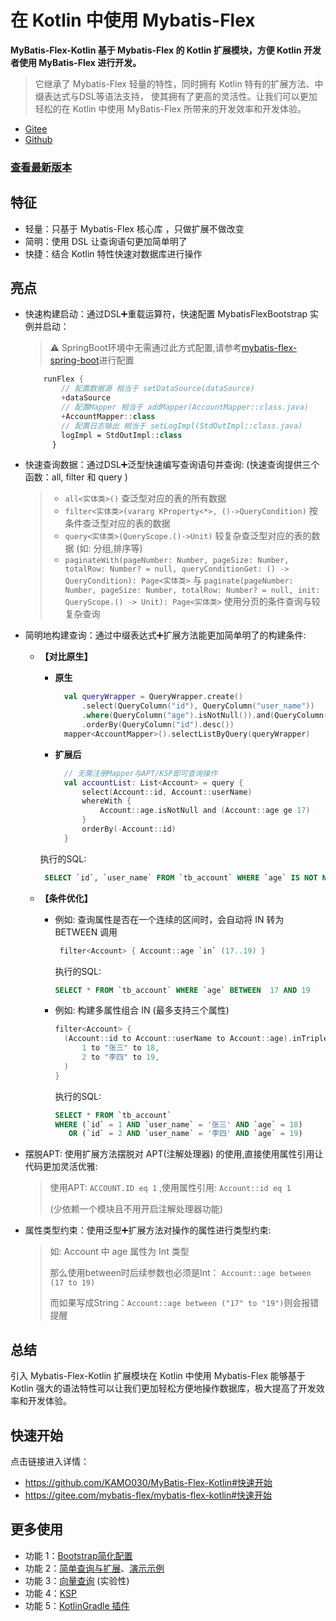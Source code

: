 # 在 Kotlin 中使用 Mybatis-Flex

**MyBatis-Flex-Kotlin 基于 Mybatis-Flex 的 Kotlin 扩展模块，方便 Kotlin 开发者使用 MyBatis-Flex 进行开发。**

> 它继承了 Mybatis-Flex 轻量的特性，同时拥有 Kotlin 特有的扩展方法、中缀表达式与DSL等语法支持，
> 使其拥有了更高的灵活性。让我们可以更加轻松的在 Kotlin 中使用 MyBatis-Flex 所带来的开发效率和开发体验。

* [Gitee](https://gitee.com/mybatis-flex/mybatis-flex-kotlin)
* [Github](https://github.com/KAMO030/MyBatis-Flex-Kotlin)

### [查看最新版本](https://central.sonatype.com/search?q=mybatis-flex-kotlin)

## 特征

- 轻量：只基于 Mybatis-Flex 核心库 ，只做扩展不做改变
- 简明：使用 DSL 让查询语句更加简单明了
- 快捷：结合 Kotlin 特性快速对数据库进行操作

## 亮点

- 快速构建启动：通过DSL➕重载运算符，快速配置 MybatisFlexBootstrap 实例并启动：
  > ⚠️ SpringBoot环境中无需通过此方式配置,请参考[mybatis-flex-spring-boot](https://mybatis-flex.com/zh/base/configuration.html)进行配置
  ```kotlin
      runFlex {
          // 配置数据源 相当于 setDataSource(dataSource)
          +dataSource
          // 配置Mapper 相当于 addMapper(AccountMapper::class.java)
          +AccountMapper::class
          // 配置日志输出 相当于 setLogImpl(StdOutImpl::class.java)
          logImpl = StdOutImpl::class
        }
  ```
- 快速查询数据：通过DSL➕泛型快速编写查询语句并查询:  (快速查询提供三个函数：all, filter 和 query )
  >- `all<实体类>()` 查泛型对应的表的所有数据
  >- `filter<实体类>(vararg KProperty<*>, ()->QueryCondition)` 按条件查泛型对应的表的数据
  >- `query<实体类>(QueryScope.()->Unit)` 较复杂查泛型对应的表的数据 (如: 分组,排序等)
  >- `paginateWith(pageNumber: Number, pageSize: Number, totalRow: Number? = null, queryConditionGet: () -> QueryCondition): Page<实体类>`
     与 `paginate(pageNumber: Number, pageSize: Number, totalRow: Number? = null, init: QueryScope.() -> Unit): Page<实体类>`
     使用分页的条件查询与较复杂查询

- 简明地构建查询：通过中缀表达式➕扩展方法能更加简单明了的构建条件:

    * **【对比原生】**
        * **原生**
          ```kotlin
            val queryWrapper = QueryWrapper.create()
                .select(QueryColumn("id"), QueryColumn("user_name"))
                .where(QueryColumn("age").isNotNull()).and(QueryColumn("age").ge(17))
                .orderBy(QueryColumn("id").desc())
            mapper<AccountMapper>().selectListByQuery(queryWrapper)
          ```

        * **扩展后**
          ```kotlin
            // 无需注册Mapper与APT/KSP即可查询操作
            val accountList: List<Account> = query {
                select(Account::id, Account::userName)
                whereWith {
                    Account::age.isNotNull and (Account::age ge 17)
                }
                orderBy(-Account::id)
            }
          ```
      执行的SQL:
      ```sql
       SELECT `id`, `user_name` FROM `tb_account` WHERE `age` IS NOT NULL  AND `age` >= 17 ORDER BY `id` DESC
      ```

    * **【条件优化】**
        - 例如: 查询属性是否在一个连续的区间时，会自动将 IN 转为 BETWEEN 调用
          ```kotlin
           filter<Account> { Account::age `in` (17..19) }
          ```
          执行的SQL:
          ```sql
          SELECT * FROM `tb_account` WHERE `age` BETWEEN  17 AND 19
          ```
        - 例如: 构建多属性组合 IN (最多支持三个属性)
          ```kotlin
          filter<Account> {
            (Account::id to Account::userName to Account::age).inTriple(
                1 to "张三" to 18,
                2 to "李四" to 19,
            )
          }
          ```
          执行的SQL:
          ```sql
          SELECT * FROM `tb_account`
          WHERE (`id` = 1 AND `user_name` = '张三' AND `age` = 18)
             OR (`id` = 2 AND `user_name` = '李四' AND `age` = 19)
          ```
- 摆脱APT: 使用扩展方法摆脱对 APT(注解处理器) 的使用,直接使用属性引用让代码更加灵活优雅:
  >  使用APT: `ACCOUNT.ID eq 1` ,使用属性引用: `Account::id eq 1`
  >
  >  (少依赖一个模块且不用开启注解处理器功能)
- 属性类型约束：使用泛型➕扩展方法对操作的属性进行类型约束:
  > 如: Account 中 age 属性为 Int 类型
  >
  > 那么使用between时后续参数也必须是Int： `Account::age between (17 to 19)`
  >
  > 而如果写成String：`Account::age between ("17" to "19")`则会报错提醒


## 总结
引入 Mybatis-Flex-Kotlin 扩展模块在 Kotlin 中使用 Mybatis-Flex 能够基于 Kotlin 强大的语法特性可以让我们更加轻松方便地操作数据库，极大提高了开发效率和开发体验。

## 快速开始

点击链接进入详情：
- https://github.com/KAMO030/MyBatis-Flex-Kotlin#快速开始
- https://gitee.com/mybatis-flex/mybatis-flex-kotlin#快速开始

## 更多使用

- 功能 1：[Bootstrap简化配置](https://gitee.com/mybatis-flex/mybatis-flex-kotlin/blob/main/docs/bootstrapExt.md)
- 功能 2：[简单查询与扩展](https://gitee.com/mybatis-flex/mybatis-flex-kotlin/blob/main/docs/extensions.md)、[演示示例](https://gitee.com/mybatis-flex/mybatis-flex-kotlin/blob/main/mybatis-flex-kotlin-extensions/src/test/kotlin/example/KotlinExample.kt)
- 功能 3：[向量查询](https://gitee.com/mybatis-flex/mybatis-flex-kotlin/blob/main/docs/vec.md) (实验性)
- 功能 4：[KSP](https://gitee.com/mybatis-flex/mybatis-flex-kotlin/blob/main/docs/ksp.md)
- 功能 5：[KotlinGradle 插件](https://gitee.com/mybatis-flex/mybatis-flex-kotlin/blob/main/docs/kotlinGradlePlugin.md)
